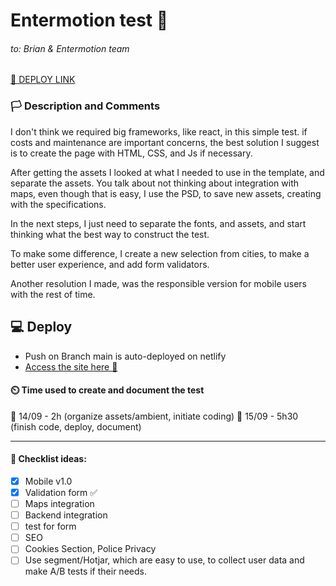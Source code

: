 # Entermotion test 🦈 
###### to: Brian & Entermotion team
[🔗 DEPLOY LINK](https://prismatic-faun-e0d2f0.netlify.app)

### 🏳️ Description and Comments 

I don't think we required big frameworks, like react, in this simple test.  if costs and maintenance are important concerns, the best solution I suggest is to create the page with  HTML, CSS, and Js if necessary.

After getting the assets I looked at what I needed to use in the template, and separate the assets. You talk about not thinking about integration with maps, even though that is easy, I use the PSD, to save new assets, creating with the specifications.

In the next steps, I just need to separate the fonts, and assets, and start thinking what the best way to construct the test.

To make some difference, I create a new selection from cities, to make a better user experience, and add form validators.

Another resolution I made, was the responsible version for mobile users with the rest of time.

## 💻 Deploy

* Push on Branch main is auto-deployed on netlify 
* [Access the site here 🔗 ](https://prismatic-faun-e0d2f0.netlify.app)
  
#### ⏲️ Time used to create and document the test
📅 14/09 - 2h (organize assets/ambient, initiate coding)
📅 15/09 - 5h30 (finish code, deploy, document)

-------------
#### :triangular_flag_on_post:  Checklist ideas:

- [x] Mobile v1.0
- [x] Validation form ✅
- [ ] Maps integration 
- [ ] Backend integration
- [ ] test for form
- [ ] SEO 
- [ ] Cookies Section, Police Privacy 
- [ ] Use segment/Hotjar, which are easy to use, to collect user data and make A/B tests if their needs.